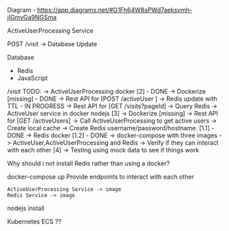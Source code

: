 Diagram - https://app.diagrams.net/#G1Fh64W8sPWd7aeksvmh-jIGmvGa9NGSma

ActiveUserProcessing Service

POST /visit
    -> Database Update

Database
 - Redis
 - JavaScript

 /visit
 TODO:
     -> ActiveUserProcessing docker [2] - DONE
        -> Dockerize [missing] - DONE
        -> Rest API for [POST /activeUser ]
            -> Redis update with TTL - IN PROGRESS
        -> Rest API for [GET /visits?pageId]
            -> Query Redis
     -> ActiveUser service in docker nodejs [3]
        -> Dockerize [missing]
        -> Rest API for [GET /activeUsers] 
        -> Call ActiveUserProcessing to get active users
        -> Create local cache
     -> Create Redis username/password/hostname. [1.1] - DONE
        -> Redis docker [1.2] - DONE
     -> docker-compose with three images -> ActiveUser,ActiveUserProcessing and Redis
        -> Verify if they can interact with each other [4]
     -> Testing using mock data to see if things work 

Why should i not install Redis rather than using a docker?

docker-compose up
    Provide endpoints to interact with each other

    ActiveUserProcessing Service -> image
    Redis Service -> image

nodejs install

Kubernetes
ECS ??
